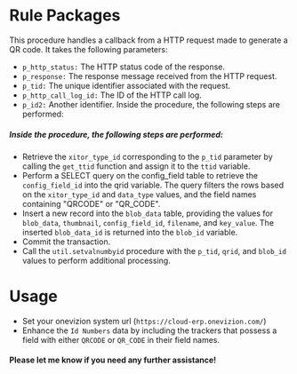 # Rule Packages
This procedure handles a callback from a HTTP request made to generate a QR code. It takes the following parameters:
- `p_http_status:` The HTTP status code of the response.
- `p_response:` The response message received from the HTTP request.
- `p_tid:` The unique identifier associated with the request.
- `p_http_call_log_id:` The ID of the HTTP call log.
- `p_id2:` Another identifier. Inside the procedure, the following steps are performed:

##### Inside the procedure, the following steps are performed:
- Retrieve the `xitor_type_id` corresponding to the `p_tid` parameter by calling the `get_ttid` function and assign it to the `ttid` variable.
- Perform a SELECT query on the config_field table to retrieve the `config_field_id` into the qrid variable. The query filters the rows based on the `xitor_type_id` and `data_type` values, and the field names containing "QRCODE" or "QR_CODE".
- Insert a new record into the `blob_data` table, providing the values for `blob_data`, `thumbnail`, `config_field_id`, `filename`, and `key_value`. The inserted `blob_data_id` is returned into the `blob_id` variable.
- Commit the transaction.
- Call the `util.setvalnumbyid` procedure with the `p_tid`, `qrid`, and `blob_id` values to perform additional processing.

# Usage
- Set your onevizion system url (`https://cloud-erp.onevizion.com/`)
- Enhance the `Id Numbers` data by including the trackers that possess a field with either `QRCODE` or `QR_CODE` in their field names.

#### Please let me know if you need any further assistance!